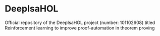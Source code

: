 # DeepIsaHOL
Official repository of the DeepIsaHOL project (number: 101102608) titled Reinforcement learning to improve proof-automation in theorem proving
